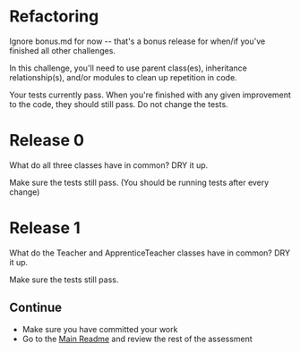 # Refactoring

Ignore bonus.md for now -- that's a bonus release for when/if you've finished all other challenges.

In this challenge, you'll need to use parent class(es), inheritance relationship(s), and/or modules to clean up repetition in code.

Your tests currently pass. When you're finished with any given improvement to the code, they should still pass. Do not change the tests.

# Release 0

What do all three classes have in common? DRY it up.

Make sure the tests still pass. (You should be running tests after every change)

# Release 1

What do the Teacher and ApprenticeTeacher classes have in common? DRY it up.

Make sure the tests still pass.

## Continue
* Make sure you have committed your work
* Go to the [Main Readme](../README.md) and review the rest of the assessment

